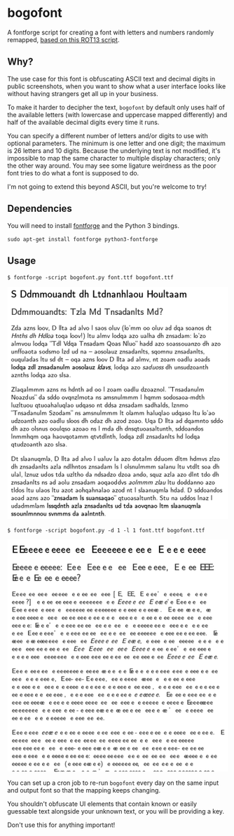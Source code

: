 # bogofont

A fontforge script for creating a font with letters and numbers randomly remapped, [based on this ROT13 script](https://github.com/vakuum/font13).

## Why?

The use case for this font is obfuscating ASCII text and decimal digits in public screenshots, when you want to show what a user interface looks like without having strangers get all up in your business.

To make it harder to decipher the text, `bogofont` by default only uses half of the available letters (with lowercase and uppercase mapped differently) and half of the available decimal digits every time it runs.

You can specify a different number of letters and/or digits to use with optional parameters. The minimum is one letter and one digit; the maximum is 26 letters and 10 digits. Because the underlying text is not modified, it's impossible to map the same character to multiple display characters; only the other way around. You may see some ligature weirdness as the poor font tries to do what a font is supposed to do.

I'm not going to extend this beyond ASCII, but you're welcome to try!

## Dependencies

You will need to install [fontforge](https://fontforge.org/) and the Python 3 bindings.

```shell
sudo apt-get install fontforge python3-fontforge
```

## Usage

```
$ fontforge -script bogofont.py font.ttf bogofont.ttf
```

![Default settings](screenshot-default.png)


```
$ fontforge -script bogofont.py -d 1 -l 1 font.ttf bogofont.ttf
```

![EeeeEEEeeeEEEEEe](screenshot-eeEEEee.png)


You can set up a cron job to re-run `bogofont` every day on the same input and output font so that the mapping keeps changing.

You shouldn't obfuscate UI elements that contain known or easily guessable text alongside your unknown text, or you will be providing a key.

Don't use this for anything important!
